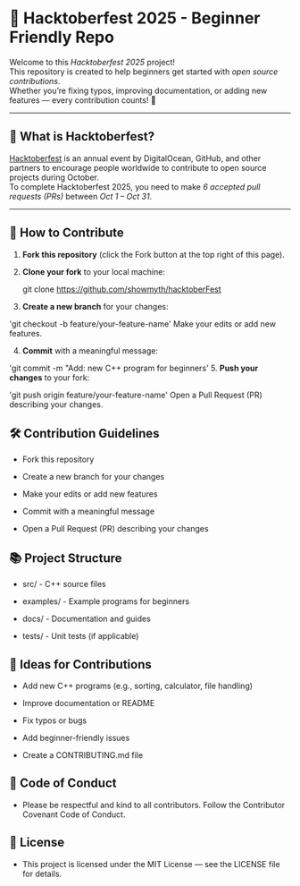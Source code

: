 # 🎃 Hacktoberfest 2025 - Beginner Friendly Repo

Welcome to this *Hacktoberfest 2025* project!  
This repository is created to help beginners get started with *open source contributions*.  
Whether you’re fixing typos, improving documentation, or adding new features — every contribution counts! 🚀

---

## 🌟 What is Hacktoberfest?
[Hacktoberfest](https://hacktoberfest.com/) is an annual event by DigitalOcean, GitHub, and other partners to encourage people worldwide to contribute to open source projects during October.  
To complete Hacktoberfest 2025, you need to make *6 accepted pull requests (PRs)* between *Oct 1 – Oct 31*.

---

## 📌 How to Contribute
1. **Fork this repository** (click the Fork button at the top right of this page).
2. **Clone your fork** to your local machine:
   
   git clone https://github.com/showmyth/hacktoberFest
3. **Create a new branch** for your changes:

'git checkout -b feature/your-feature-name'
Make your edits or add new features.

4. **Commit** with a meaningful message:

'git commit -m "Add: new C++ program for beginners'
5. **Push your changes** to your fork:

'git push origin feature/your-feature-name'
Open a Pull Request (PR) describing your changes.

## 🛠️ Contribution Guidelines
- Fork this repository

- Create a new branch for your changes

- Make your edits or add new features

- Commit with a meaningful message

- Open a Pull Request (PR) describing your changes

## 📚 Project Structure
- src/ - C++ source files

- examples/ - Example programs for beginners

- docs/ - Documentation and guides

- tests/ - Unit tests (if applicable)

## 📝 Ideas for Contributions
- Add new C++ programs (e.g., sorting, calculator, file handling)

- Improve documentation or README

- Fix typos or bugs

- Add beginner-friendly issues

- Create a CONTRIBUTING.md file

## 🤝 Code of Conduct
- Please be respectful and kind to all contributors. Follow the Contributor Covenant Code of Conduct.

## 📜 License
- This project is licensed under the MIT License — see the LICENSE file for details.
